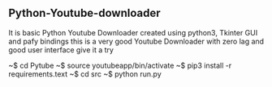## Python-Youtube-downloader
It is basic Python Youtube Downloader created using python3, Tkinter GUI and pafy bindings
this is a very good Youtube Downloader with zero lag and good user interface
give it a try 



~$ cd Pytube
~$ source youtubeapp/bin/activate
~$ pip3 install -r requirements.text
~$ cd src
~$ python run.py
